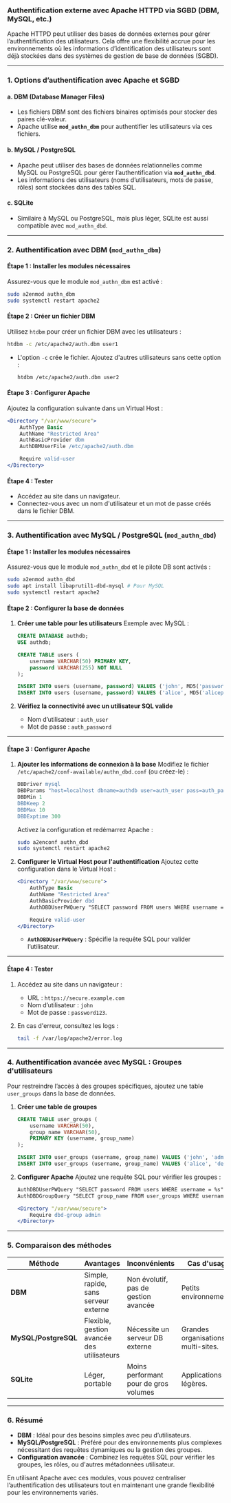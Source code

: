 ### **Authentification externe avec Apache HTTPD via SGBD (DBM, MySQL, etc.)**

Apache HTTPD peut utiliser des bases de données externes pour gérer l’authentification des utilisateurs. Cela offre une flexibilité accrue pour les environnements où les informations d’identification des utilisateurs sont déjà stockées dans des systèmes de gestion de base de données (SGBD).

---

### **1. Options d’authentification avec Apache et SGBD**

#### **a. DBM (Database Manager Files)**
- Les fichiers DBM sont des fichiers binaires optimisés pour stocker des paires clé-valeur.
- Apache utilise **`mod_authn_dbm`** pour authentifier les utilisateurs via ces fichiers.

#### **b. MySQL / PostgreSQL**
- Apache peut utiliser des bases de données relationnelles comme MySQL ou PostgreSQL pour gérer l’authentification via **`mod_authn_dbd`**.
- Les informations des utilisateurs (noms d’utilisateurs, mots de passe, rôles) sont stockées dans des tables SQL.

#### **c. SQLite**
- Similaire à MySQL ou PostgreSQL, mais plus léger, SQLite est aussi compatible avec `mod_authn_dbd`.

---

### **2. Authentification avec DBM (`mod_authn_dbm`)**

#### **Étape 1 : Installer les modules nécessaires**
Assurez-vous que le module `mod_authn_dbm` est activé :
```bash
sudo a2enmod authn_dbm
sudo systemctl restart apache2
```

#### **Étape 2 : Créer un fichier DBM**
Utilisez `htdbm` pour créer un fichier DBM avec les utilisateurs :
```bash
htdbm -c /etc/apache2/auth.dbm user1
```
- L'option `-c` crée le fichier. Ajoutez d'autres utilisateurs sans cette option :
  ```bash
  htdbm /etc/apache2/auth.dbm user2
  ```

#### **Étape 3 : Configurer Apache**
Ajoutez la configuration suivante dans un Virtual Host :
```apache
<Directory "/var/www/secure">
    AuthType Basic
    AuthName "Restricted Area"
    AuthBasicProvider dbm
    AuthDBMUserFile /etc/apache2/auth.dbm

    Require valid-user
</Directory>
```

#### **Étape 4 : Tester**
- Accédez au site dans un navigateur.
- Connectez-vous avec un nom d'utilisateur et un mot de passe créés dans le fichier DBM.

---

### **3. Authentification avec MySQL / PostgreSQL (`mod_authn_dbd`)**

#### **Étape 1 : Installer les modules nécessaires**
Assurez-vous que le module `mod_authn_dbd` et le pilote DB sont activés :
```bash
sudo a2enmod authn_dbd
sudo apt install libaprutil1-dbd-mysql # Pour MySQL
sudo systemctl restart apache2
```

#### **Étape 2 : Configurer la base de données**

1. **Créer une table pour les utilisateurs**
   Exemple avec MySQL :
   ```sql
   CREATE DATABASE authdb;
   USE authdb;

   CREATE TABLE users (
       username VARCHAR(50) PRIMARY KEY,
       password VARCHAR(255) NOT NULL
   );

   INSERT INTO users (username, password) VALUES ('john', MD5('password123'));
   INSERT INTO users (username, password) VALUES ('alice', MD5('alicepass'));
   ```

2. **Vérifiez la connectivité avec un utilisateur SQL valide**
   - Nom d’utilisateur : `auth_user`
   - Mot de passe : `auth_password`

---

#### **Étape 3 : Configurer Apache**

1. **Ajouter les informations de connexion à la base**
   Modifiez le fichier `/etc/apache2/conf-available/authn_dbd.conf` (ou créez-le) :
   ```apache
   DBDriver mysql
   DBDParams "host=localhost dbname=authdb user=auth_user pass=auth_password"
   DBDMin 1
   DBDKeep 2
   DBDMax 10
   DBDExptime 300
   ```

   Activez la configuration et redémarrez Apache :
   ```bash
   sudo a2enconf authn_dbd
   sudo systemctl restart apache2
   ```

2. **Configurer le Virtual Host pour l'authentification**
   Ajoutez cette configuration dans le Virtual Host :
   ```apache
   <Directory "/var/www/secure">
       AuthType Basic
       AuthName "Restricted Area"
       AuthBasicProvider dbd
       AuthDBDUserPWQuery "SELECT password FROM users WHERE username = %s"

       Require valid-user
   </Directory>
   ```

   - **`AuthDBDUserPWQuery`** : Spécifie la requête SQL pour valider l’utilisateur.

---

#### **Étape 4 : Tester**

1. Accédez au site dans un navigateur :
   - URL : `https://secure.example.com`
   - Nom d’utilisateur : `john`
   - Mot de passe : `password123`.

2. En cas d'erreur, consultez les logs :
   ```bash
   tail -f /var/log/apache2/error.log
   ```

---

### **4. Authentification avancée avec MySQL : Groupes d'utilisateurs**

Pour restreindre l’accès à des groupes spécifiques, ajoutez une table `user_groups` dans la base de données.

1. **Créer une table de groupes**
   ```sql
   CREATE TABLE user_groups (
       username VARCHAR(50),
       group_name VARCHAR(50),
       PRIMARY KEY (username, group_name)
   );

   INSERT INTO user_groups (username, group_name) VALUES ('john', 'admin');
   INSERT INTO user_groups (username, group_name) VALUES ('alice', 'developer');
   ```

2. **Configurer Apache**
   Ajoutez une requête SQL pour vérifier les groupes :
   ```apache
   AuthDBDUserPWQuery "SELECT password FROM users WHERE username = %s"
   AuthDBDGroupQuery "SELECT group_name FROM user_groups WHERE username = %s"

   <Directory "/var/www/secure">
       Require dbd-group admin
   </Directory>
   ```

---

### **5. Comparaison des méthodes**

| **Méthode**      | **Avantages**                       | **Inconvénients**                  | **Cas d'usage**                   |
|------------------|------------------------------------|------------------------------------|-----------------------------------|
| **DBM**          | Simple, rapide, sans serveur externe| Non évolutif, pas de gestion avancée| Petits environnements.            |
| **MySQL/PostgreSQL** | Flexible, gestion avancée des utilisateurs| Nécessite un serveur DB externe   | Grandes organisations, multi-sites. |
| **SQLite**       | Léger, portable                   | Moins performant pour de gros volumes| Applications légères.             |

---

### **6. Résumé**

- **DBM** : Idéal pour des besoins simples avec peu d’utilisateurs.
- **MySQL/PostgreSQL** : Préféré pour des environnements plus complexes nécessitant des requêtes dynamiques ou la gestion des groupes.
- **Configuration avancée** : Combinez les requêtes SQL pour vérifier les groupes, les rôles, ou d'autres métadonnées utilisateur.

En utilisant Apache avec ces modules, vous pouvez centraliser l’authentification des utilisateurs tout en maintenant une grande flexibilité pour les environnements variés.
